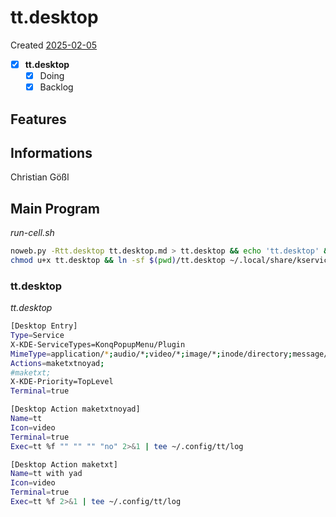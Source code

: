 # tt.desktop
Created [2025-02-05](2025-02-05)

- [x] **tt.desktop**
    - [x] Doing
    - [x] Backlog

## Features



## Informations
 Christian Gößl
## Main Program


*run-cell.sh*
```bash
noweb.py -Rtt.desktop tt.desktop.md > tt.desktop && echo 'tt.desktop' && date 
chmod u+x tt.desktop && ln -sf $(pwd)/tt.desktop ~/.local/share/kservices5/ServiceMenus/tt.desktop && echo 'fertig'
```

### tt.desktop

*tt.desktop*
```bash
[Desktop Entry]
Type=Service
X-KDE-ServiceTypes=KonqPopupMenu/Plugin
MimeType=application/*;audio/*;video/*;image/*;inode/directory;message/rfc822;text/html;text/x-tex;
Actions=maketxtnoyad;
#maketxt;
X-KDE-Priority=TopLevel
Terminal=true

[Desktop Action maketxtnoyad]
Name=tt
Icon=video
Terminal=true
Exec=tt %f "" "" "" "no" 2>&1 | tee ~/.config/tt/log

[Desktop Action maketxt]
Name=tt with yad
Icon=video
Terminal=true
Exec=tt %f 2>&1 | tee ~/.config/tt/log
```
